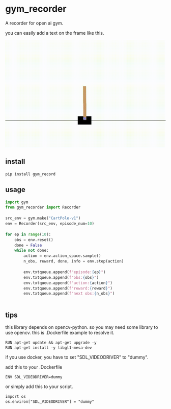 # gym_recorder

A recorder for open ai gym.

you can easily add a text on the frame like this.

![result](https://github.com/gyuta/gym_recorder/blob/main/media/example.gif?raw=true)


## install
```
pip install gym_record
```
## usage

```python
import gym
from gym_recorder import Recorder

src_env = gym.make("CartPole-v1")
env = Recorder(src_env, episode_num=10)

for ep in range(10):
    obs = env.reset()
    done = False
    while not done:
        action = env.action_space.sample()
        n_obs, reward, done, info = env.step(action)

        env.txtqueue.append(f"episode:{ep}")
        env.txtqueue.append(f"obs:{obs}")
        env.txtqueue.append(f"action:{action}")
        env.txtqueue.append(f"reward:{reward}")
        env.txtqueue.append(f"next obs:{n_obs}")
    
```

## tips
this library depends on opencv-python. so you may need some library to use opencv. this is .Dockerfile example to resolve it.
```
RUN apt-get update && apt-get upgrade -y
RUN apt-get install -y libgl1-mesa-dev
```

if you use docker, you have to set "SDL_VIDEODRIVER" to "dummy".

add this to your .Dockerfile
```
ENV SDL_VIDEODRIVER=dummy
```
or simply add this to your script.
```
import os
os.environ["SDL_VIDEODRIVER"] = "dummy"
```